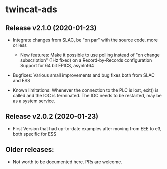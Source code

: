 # twincat-ads

## Release v2.1.0 (2020-01-23)
- Integrate changes from SLAC, be "on par" with the source code, more or less
  - New features:
    Make it possible to use polling instead of "on change subscription"
    (1Hz fixed) on a Record-by-Records configuration
   Support for 64 bit EPICS, asynInt64
 - Bugfixes:
   Various small improvements and bug fixes both from SLAC and ESS

 - Known limitations:
   Whenever the connection to the PLC is lost, exit() is called
   and the IOC is terminated. The IOC needs to be restarted,
   may be as a system service.

## Release v2.0.2 (2020-01-23)
- First Version that had up-to-date examples after moving from EEE to e3,
  both specific for ESS

## Older releases:
- Not worth to be documented here. PRs are welcome.
